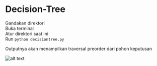 # Decision-Tree

Gandakan direktori <br/>
Buka terminal <br/>
Atur direktori saat ini <br/>
Run `python decisiontree.py`

Outputnya akan menampilkan traversal preorder dari pohon keputusan

![alt text](https://cdn-images-1.medium.com/max/800/1*hyNHuC9L-POy28eSdCubEQ.png)
